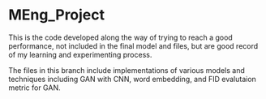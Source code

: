 # MEng_Project
This is the code developed along the way of trying to reach a good performance, not included in the final model and files, but are good record of my learning and experimenting process.

The files in this branch include implementations of various models and techniques including GAN with CNN, word embedding, and FID evalutaion metric for GAN.
